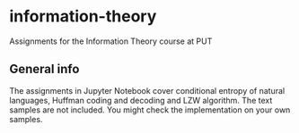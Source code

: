 # information-theory
Assignments for the Information Theory course at PUT

## General info

The assignments in Jupyter Notebook cover conditional entropy of natural languages, Huffman coding and decoding and LZW algorithm. The text samples are not included. 
You might check the implementation on your own samples.
